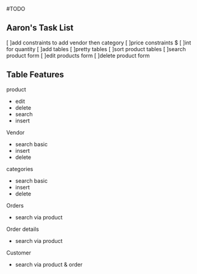 #TODO

## Aaron's Task List

[ ]add constraints to add vendor then category
[ ]price constraints $
[ ]int for quantity
[ ]add tables
[ ]pretty tables
[ ]sort product tables
[ ]search product form
[ ]edit products form
[ ]delete product form

## Table Features
product
- edit
- delete
- search
- insert

Vendor
- search basic
- insert
- delete

categories
- search basic
- insert
- delete

Orders
- search via product

Order details
- search via product

Customer
- search via product & order

